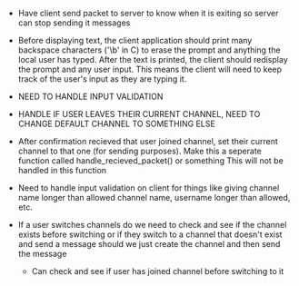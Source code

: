 - Have client send packet to server to know when it is exiting so server can stop sending it messages

- Before displaying text, the client application should print many backspace characters ('\b' in C)
  to erase the prompt and anything the local user has typed. After the text is printed, the client
  should redisplay the prompt and any user input. This means the client will need to keep track of
  the user's input as they are typing it.

- NEED TO HANDLE INPUT VALIDATION
- HANDLE IF USER LEAVES THEIR CURRENT CHANNEL, NEED TO CHANGE DEFAULT CHANNEL TO SOMETHING ELSE

- After confirmation recieved that user joined channel, set their current channel to that one
  (for sending purposes). Make this a seperate function called handle_recieved_packet() or something
  This will not be handled in this function

- Need to handle input validation on client for things like giving channel name longer than allowed channel name, username longer than allowed, etc.

- If a user switches channels do we need to check and see if the channel exists before switching or if they switch to a channel that doesn't exist and send a message should we just create the channel and then send the message
  - Can check and see if user has joined channel before switching to it
